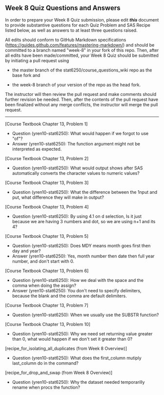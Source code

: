 ## Week 8 Quiz Questions and Answers

In order to prepare your Week 8 Quiz submission, please edit ***this*** document to provide substantive questions for each Quiz Problem and SAS Recipe listed below, as well as answers to at least three questions raised.

All edits should conform to GitHub Markdown specifications (https://guides.github.com/features/mastering-markdown/) and should be committed to a branch named "week-8" in your fork of this repo. Then, after all edits have been made/committed, your Week 8 Quiz should be submitted by initiating a pull request using

- the master branch of the stat6250/course_questions_wiki repo as the base fork and

- the week-8 branch of your version of the repo as the head fork.

The instructor will then review the pull request and make comments should further revision be needed. Then, after the contents of the pull request have been finalized without any merge conflicts, the instructor will merge the pull request.

********************************************************************************



[Course Textbook Chapter 13, Problem 1]
- Question (yren10-stat6250): What would happen if we forgot to use "of"?
- Answer (yren10-stat6250): The function argument might not be interpreted as expected.

[Course Textbook Chapter 13, Problem 2]
- Question (yren10-stat6250): What would output shows after SAS automatically converts the character values to numeric values?


[Course Textbook Chapter 13, Problem 3]
- Question (yren10-stat6250): What the difference between the 1nput and put, what difference they will make in output?


[Course Textbook Chapter 13, Problem 4]
- Question (yren10-stat6250): By using 4.1 on d selection, Is it just because we are having 3 numbers and dot, so we are using n+1 and its 4?


[Course Textbook Chapter 13, Problem 5]
- Question (yren10-stat6250): Does MDY means month goes first then day and year?
- Answer (yren10-stat6250): Yes, month number then date then full year number, and don't start with 0.

[Course Textbook Chapter 13, Problem 6]
- Question (yren10-stat6250): How we deal with the space and the comma when doing the assign?
- Answer (yren10-stat6250): You don't need to specify delimiters, because the blank
and the comma are default delimiters.

[Course Textbook Chapter 13, Problem 7]
- Question (yren10-stat6250): When we usually use the SUBSTR function?


[Course Textbook Chapter 13, Problem 10]
- Question (yren10-stat6250): Why we need set returning value greater than 0, what would happen if we don't set it greater than 0?


[recipe_for_isolating_all_duplicates (from Week 8 Overview)]
- Question (yren10-stat6250): What does the first_column mutiply last_column do in the command?


[recipe_for_drop_and_swap (from Week 8 Overview)]
- Question (yren10-stat6250): Why the dataset needed temporarilly rename when procs the function?

